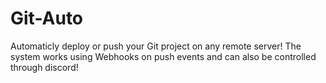 # Git-Auto
Automaticly deploy or push your Git project on any remote server! The system works using Webhooks on push events and can also be controlled through discord!
